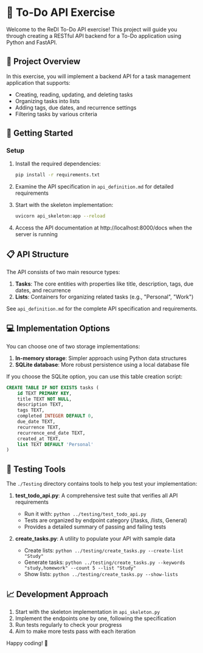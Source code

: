 # 📝 To-Do API Exercise

Welcome to the ReDI To-Do API exercise! This project will guide you through creating a RESTful API backend for a To-Do application using Python and FastAPI.

## 🎯 Project Overview

In this exercise, you will implement a backend API for a task management application that supports:
- Creating, reading, updating, and deleting tasks
- Organizing tasks into lists
- Adding tags, due dates, and recurrence settings
- Filtering tasks by various criteria

## 🚀 Getting Started

### Setup

1. Install the required dependencies:
   ```bash
   pip install -r requirements.txt
   ```

2. Examine the API specification in `api_definition.md` for detailed requirements

3. Start with the skeleton implementation:
   ```bash
   uvicorn api_skeleton:app --reload
   ```

4. Access the API documentation at http://localhost:8000/docs when the server is running

## 📋 API Structure

The API consists of two main resource types:

1. **Tasks**: The core entities with properties like title, description, tags, due dates, and recurrence
2. **Lists**: Containers for organizing related tasks (e.g., "Personal", "Work")

See `api_definition.md` for the complete API specification and requirements.

## 💻 Implementation Options

You can choose one of two storage implementations:

1. **In-memory storage**: Simpler approach using Python data structures
2. **SQLite database**: More robust persistence using a local database file

If you choose the SQLite option, you can use this table creation script:

```sql
CREATE TABLE IF NOT EXISTS tasks (
    id TEXT PRIMARY KEY,
    title TEXT NOT NULL,
    description TEXT,
    tags TEXT,
    completed INTEGER DEFAULT 0,
    due_date TEXT,
    recurrence TEXT,
    recurrence_end_date TEXT,
    created_at TEXT,
    list TEXT DEFAULT 'Personal'
)
```

## 🧪 Testing Tools

The `./Testing` directory contains tools to help you test your implementation:

1. **test_todo_api.py**: A comprehensive test suite that verifies all API requirements
   - Run it with: `python ../testing/test_todo_api.py`
   - Tests are organized by endpoint category (/tasks, /lists, General)
   - Provides a detailed summary of passing and failing tests

2. **create_tasks.py**: A utility to populate your API with sample data
   - Create lists: `python ../testing/create_tasks.py --create-list "Study"`
   - Generate tasks: `python ../testing/create_tasks.py --keywords "study,homework" --count 5 --list "Study"`
   - Show lists: `python ../testing/create_tasks.py --show-lists`

## 📈 Development Approach

1. Start with the skeleton implementation in `api_skeleton.py`
2. Implement the endpoints one by one, following the specification
3. Run tests regularly to check your progress
4. Aim to make more tests pass with each iteration

Happy coding! 🚀